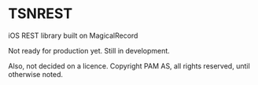 TSNREST
=======

iOS REST library built on MagicalRecord

Not ready for production yet. Still in development.

Also, not decided on a licence. Copyright PAM AS, all rights reserved, until otherwise noted.
